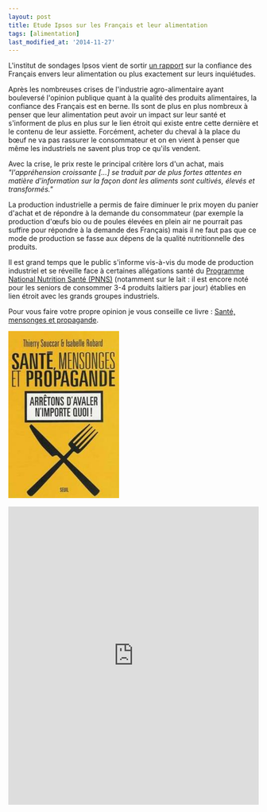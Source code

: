 ```yaml
---
layout: post
title: Etude Ipsos sur les Français et leur alimentation
tags: [alimentation]
last_modified_at: '2014-11-27'
---
```


L'institut de sondages Ipsos vient de sortir
[un rapport](http://www.ipsos.fr/decrypter-societe/2014-06-24-francais-preoccupes-par-effets-leur-alimentation-sur-leur-sante)
sur la confiance des Français envers leur alimentation ou plus exactement sur leurs inquiétudes.

Après les nombreuses crises de l'industrie agro-alimentaire ayant bouleversé l'opinion publique quant à la qualité des produits alimentaires,
la confiance des Français est en berne.
Ils sont de plus en plus nombreux à penser que leur alimentation peut avoir un impact sur leur santé et
s'informent de plus en plus sur le lien étroit qui existe entre cette dernière et le contenu de leur assiette.
Forcément, acheter du cheval à la place du bœuf ne va pas rassurer le consommateur et on en vient à penser que même
les industriels ne savent plus trop ce qu'ils vendent.

Avec la crise, le prix reste le principal critère lors d'un achat, mais
_"l'appréhension croissante [...] se traduit par de plus fortes attentes en matière d'information sur
la façon dont les aliments sont cultivés, élevés et transformés."_

La production industrielle a permis de faire diminuer le prix moyen du panier d'achat et de répondre à la demande du consommateur
(par exemple la production d'œufs bio ou de poules élevées en plein air ne pourrait pas suffire pour répondre à la demande des Français)
mais il ne faut pas que ce mode de production se fasse aux dépens de la qualité nutritionnelle des produits.

Il est grand temps que le public s'informe vis-à-vis du mode de production industriel et se réveille
face à certaines allégations santé du [Programme National Nutrition Santé (PNNS)](http://www.mangerbouger.fr/lemag/mode-de-vie/denutrition-deshydratation-les.html) (notamment sur le lait : il est encore noté pour les seniors de consommer 3-4 produits laitiers par jour)
établies en lien étroit avec les grands groupes industriels.

Pour vous faire votre propre opinion je vous conseille ce livre : [Santé, mensonges et propagande](http://www.thierrysouccar.com/livre/sante-mensonges-et-propagande-588).

[![Santé, mensonges et propagande](/assets/2014-06-25/Sante-mensonges-et-propagande.jpg)](http://www.thierrysouccar.com/livre/sante-mensonges-et-propagande-588)

<iframe class="scribd_iframe_embed"
        src="https://www.scribd.com/embeds/231139287/content?start_page=1&view_mode=scroll&access_key=key-vMk4Slo1PGKHhxzCcnw3&show_recommendations=false"
        data-auto-height="false" data-aspect-ratio="1.3323485967503692"
        scrolling="no" width="100%" height="600" frameborder="0">
</iframe>
